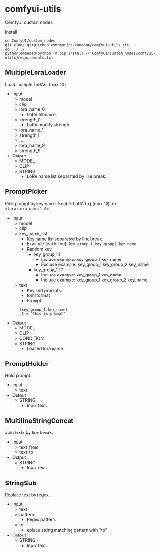 # comfyui-utils

ComfyUI custom nodes.

Install

```
cd ComfyUI/custom_nodes
git clone git@github.com:morino-kumasan/comfyui-utils.git
cd ../../
python_embeded/python -m pip install -r ComfyUI/custom_nodes/comfyui-utils/requirements.txt
```

## MultipleLoraLoader

Load multiple LoRAs. (max 10)

- Input
  - model
  - clip
  - lora_name_0
    - LoRA filename.
  - strength_0
    - LoRA modify strengh.
  - lora_name_1
  - strength_1
  - ...
  - lora_name_9
  - strength_9
- Output
  - MODEL
  - CLIP
  - STRING
    - LoRA name list separated by line break.

## PromptPicker

Pick prompt by key name.
Enable LoRA tag (max 10). ex ```<lora:lora_name:1.0>```.

- Input
  - model
  - clip
  - key_name_list
    - Key name list separated by line break.
    - Example (each line): ```key_group_1.key_group2.key_name```
    - Random key
      - key_group_1.?
        - Include example: key_group_1.key_name
        - Exclude example: key_group_1.key_group_2.key_name
      - key_group_1.??
        - Include example: key_group_1.key_name
        - Include example: key_group_1.key_group_2.key_name
  - text
    - Key and prompts.
    - toml format
    - Prompt: 
    ```
    [key_group_1.key_name]
    _t = "this is prompt"
    ```
- Output
  - MODEL
  - CLIP
  - CONDITION
  - STRING
    - Loaded lora name

## PromptHolder

Hold prompt.

- Input
  - text
- Output
  - STRING
    - Input text.

## MultilineStringConcat

Join texts by line break.

- Input
  - text_from
  - text_to
- Output
  - STRING
    - Input text.

## StringSub

Replace text by regex.

- Input
  - text
  - pattern
    - Regex pattern.
  - to
    - eplace string matching pattern with "to"
- Output
  - STRING
    - Input text.
